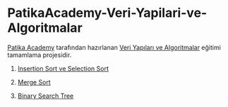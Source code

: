 # PatikaAcademy-Veri-Yapilari-ve-Algoritmalar
 [Patika Academy](https://academy.patika.dev/) tarafından hazırlanan [Veri Yapıları ve Algoritmalar](https://academy.patika.dev/tr/courses/veri-yapilari-ve-algoritmalar) eğitimi tamamlama projesidir.

  1. [Insertion Sort ve Selection Sort](https://github.com/erfatih/PatikaAcademy-Veri-Yapilari-ve-Algoritmalar/blob/main/1_Insertion_Sort_ve_Selection_Sort)
 
 2. [Merge Sort](https://github.com/erfatih/PatikaAcademy-Veri-Yapilari-ve-Algoritmalar/blob/main/2_Merge_Sort)

 3. [Binary Search Tree](https://github.com/erfatih/PatikaAcademy-Veri-Yapilari-ve-Algoritmalar/blob/main/3_Binary_Search_Tree)
